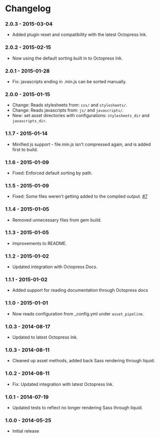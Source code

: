 # Changelog

### 2.0.3 - 2015-03-04

- Added plugin reset and compatibility with the latest Octopress Ink.

### 2.0.2 - 2015-02-15

- Now using the default sorting built in to Octopress Ink.

### 2.0.1 - 2015-01-28

- Fix: javascripts ending in .min.js can be sorted manually.

### 2.0.0 - 2015-01-15

- Change: Reads stylesheets from: `css/` and `stylesheets/`.
- Change: Reads javascripts from: `js/` and `javascripts/`.
- New: set asset directories with configurations: `stylesheets_dir` and `javascripts_dir`.

### 1.1.7 - 2015-01-14

- Minified js support - file.min.js isn't compressed again, and is added first to build.

### 1.1.6 - 2015-01-09

- Fixed: Enforced default sorting by path.

### 1.1.5 - 2015-01-09

- Fixed: Some files weren't getting added to the compiled output. [#7](https://github.com/octopress/asset-pipeline/issues/7)

### 1.1.4 - 2015-01-05

- Removed unnecessary files from gem build.

### 1.1.3 - 2015-01-05

- Improvements to README.

### 1.1.2 - 2015-01-02

- Updated integration with Octopress Docs.

### 1.1.1 - 2015-01-02

- Added support for reading documentation through Octopress docs

### 1.1.0 - 2015-01-01

- Now reads configuration from _config.yml under `asset_pipeline`.

### 1.0.3 - 2014-08-17

- Updated to latest Octopress Ink.

### 1.0.3 - 2014-08-11

- Cleaned up asset methods, added back Sass rendering through liquid.

### 1.0.2 - 2014-08-11

- Fix: Updated integration with latest Octopress Ink.

### 1.0.1 - 2014-07-19

- Updated tests to reflect no longer rendering Sass through liquid.

### 1.0.0 - 2014-05-25

- Initial release 
